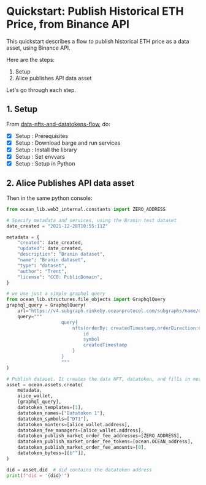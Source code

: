 <!--
Copyright 2022 Ocean Protocol Foundation
SPDX-License-Identifier: Apache-2.0
-->

# Quickstart: Publish Historical ETH Price, from Binance API

This quickstart describes a flow to publish historical ETH price as a data asset, using Binance API.

Here are the steps:

1.  Setup
2.  Alice publishes API data asset

Let's go through each step.

## 1. Setup

From [data-nfts-and-datatokens-flow](data-nfts-and-datatokens-flow.md), do:
- [x] Setup : Prerequisites
- [x] Setup : Download barge and run services
- [x] Setup : Install the library
- [x] Setup : Set envvars
- [x] Setup : Setup in Python

## 2. Alice Publishes API data asset

Then in the same python console:
```python
from ocean_lib.web3_internal.constants import ZERO_ADDRESS

# Specify metadata and services, using the Branin test dataset
date_created = "2021-12-28T10:55:11Z"

metadata = {
    "created": date_created,
    "updated": date_created,
    "description": "Branin dataset",
    "name": "Branin dataset",
    "type": "dataset",
    "author": "Trent",
    "license": "CC0: PublicDomain",
}

# we use just a simple graphql query
from ocean_lib.structures.file_objects import GraphqlQuery
graphql_query = GraphqlQuery(
    url="https://v4.subgraph.rinkeby.oceanprotocol.com/subgraphs/name/oceanprotocol/ocean-subgraph",
    query="""
                    query{
                        nfts(orderBy: createdTimestamp,orderDirection:desc){
                            id
                            symbol
                            createdTimestamp
                        }
                    }
                    """
)

# Publish dataset. It creates the data NFT, datatoken, and fills in metadata.
asset = ocean.assets.create(
    metadata,
    alice_wallet,
    [graphql_query],
    datatoken_templates=[1],
    datatoken_names=["Datatoken 1"],
    datatoken_symbols=["DT1"],
    datatoken_minters=[alice_wallet.address],
    datatoken_fee_managers=[alice_wallet.address],
    datatoken_publish_market_order_fee_addresses=[ZERO_ADDRESS],
    datatoken_publish_market_order_fee_tokens=[ocean.OCEAN_address],
    datatoken_publish_market_order_fee_amounts=[0],
    datatoken_bytess=[[b""]],
)

did = asset.did  # did contains the datatoken address
print(f"did = '{did}'")
```

